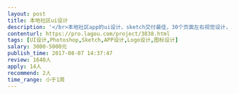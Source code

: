 ```yaml
---                
layout: post       
title: 本地社区ui设计           
description: '</br>本地社区app的ui设计，sketch交付最佳，30个页面左右视觉设计，icon设计，图标需SVG格式呈现，标注页面各种元素的尺寸、间距、颜色！</br>'     
contenturl: https://pro.lagou.com/project/3838.html      
tags: [UI设计,Photoshop,Sketch,APP设计,Logo设计,图标设计]            
salary: 3000-5000元          
publish_time: 2017-08-07 14:37:47         
review: 1640人                   
apply: 14人                   
recommend: 2人                   
time_range: 小于1周              
---                 
```

